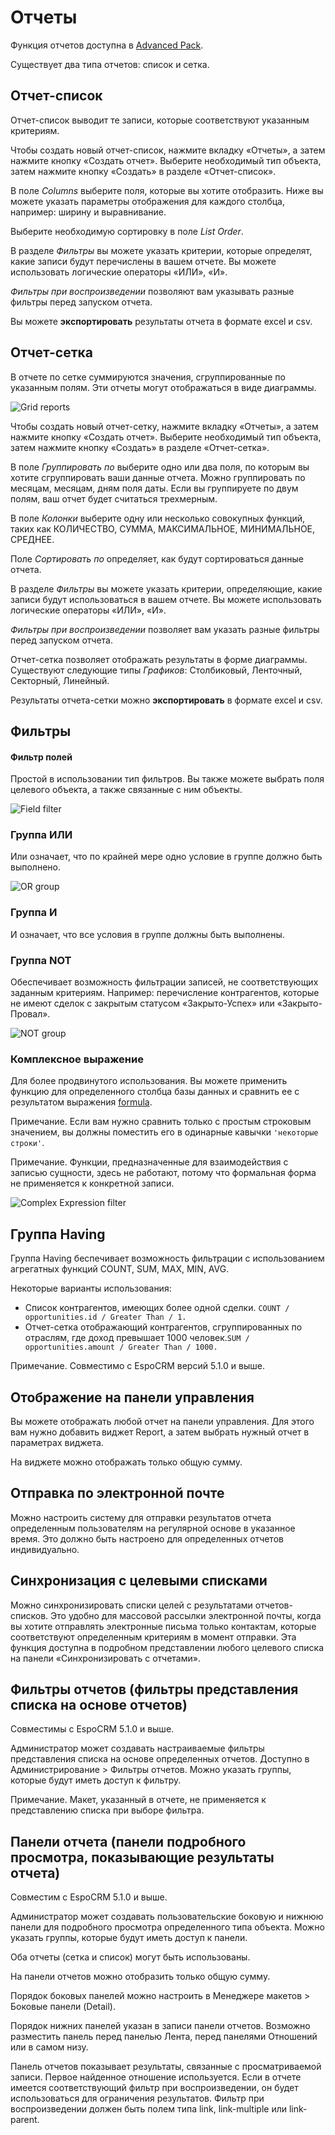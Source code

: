 # Отчеты

Функция отчетов доступна в [Advanced Pack](https://www.espocrm.com/extensions/advanced-pack/).

Существует два типа отчетов: список и сетка.

## Отчет-список

Отчет-список выводит те записи, которые соответствуют указанным критериям.

Чтобы создать новый отчет-список, нажмите вкладку «Отчеты», а затем нажмите кнопку «Создать отчет». Выберите необходимый тип объекта, затем нажмите кнопку «Создать» в разделе «Отчет-список».

В поле _Columns_ выберите поля, которые вы хотите отобразить. Ниже вы можете указать параметры отображения для каждого столбца, например: ширину и выравнивание.

Выберите необходимую сортировку в поле _List Order_.

В разделе _Фильтры_ вы можете указать критерии, которые определят, какие записи будут перечислены в вашем отчете. Вы можете использовать логические операторы «ИЛИ», «И».

_Фильтры при воспроизведении_ позволяют вам указывать разные фильтры перед запуском отчета.

Вы можете __экспортировать__ результаты отчета в формате excel и csv.

## Отчет-сетка

В отчете по сетке суммируются значения, сгруппированные по указанным полям. Эти отчеты могут отображаться в виде диаграммы.

![Grid reports](https://raw.githubusercontent.com/espocrm/documentation/master/docs/_static/images/user-guide/reports/grid.png)

Чтобы создать новый отчет-сетку, нажмите вкладку «Отчеты», а затем нажмите кнопку «Создать отчет». Выберите необходимый тип объекта, затем нажмите кнопку «Создать» в разделе «Отчет-сетка».

В поле _Группировать по_ выберите одно или два поля, по которым вы хотите сгруппировать ваши данные отчета. Можно группировать по месяцам, месяцам, дням поля даты. Если вы группируете по двум полям, ваш отчет будет считаться трехмерным.

В поле _Колонки_ выберите одну или несколько совокупных функций, таких как КОЛИЧЕСТВО, СУММА, МАКСИМАЛЬНОЕ, МИНИМАЛЬНОЕ, СРЕДНЕЕ.

Поле _Сортировать по_ определяет, как будут сортироваться данные отчета.

В разделе _Фильтры_ вы можете указать критерии, определяющие, какие записи будут использоваться в вашем отчете. Вы можете использовать логические операторы «ИЛИ», «И».

_Фильтры при воспроизведении_ позволяет вам указать разные фильтры перед запуском отчета.

Отчет-сетка позволяет отображать результаты в форме диаграммы. Существуют следующие типы _Графиков_: Столбиковый, Ленточный, Секторный, Линейный.

Результаты отчета-сетки можно __экспортировать__ в формате excel и csv.

## Фильтры

#### Фильтр полей

Простой в использовании тип фильтров. Вы также можете выбрать поля целевого объекта, а также связанные с ним объекты.

![Field filter](https://raw.githubusercontent.com/espocrm/documentation/master/docs/_static/images/user-guide/reports/filter-field.png)

### Группа ИЛИ

Или означает, что по крайней мере одно условие в группе должно быть выполнено.

![OR group](https://raw.githubusercontent.com/espocrm/documentation/master/docs/_static/images/user-guide/reports/filter-or.png)

### Группа И 

И означает, что все условия в группе должны быть выполнены.

### Группа NOT

Обеспечивает возможность фильтрации записей, не соответствующих заданным критериям. Например: перечисление контрагентов, которые не имеют сделок с закрытым статусом «Закрыто-Успех» или «Закрыто-Провал».

![NOT group](https://raw.githubusercontent.com/espocrm/documentation/master/docs/_static/images/user-guide/reports/filter-not.png)

### Комплексное выражение

Для более продвинутого использования. Вы можете применить функцию для определенного столбца базы данных и сравнить ее с результатом выражения [formula](../administration/formula.md).

Примечание. Если вам нужно сравнить только с простым строковым значением, вы должны поместить его в одинарные кавычки `'некоторые строки'`.

Примечание. Функции, предназначенные для взаимодействия с записью сущности, здесь не работают, потому что формальная форма не применяется к конкретной записи.

![Complex Expression filter](https://raw.githubusercontent.com/espocrm/documentation/master/docs/_static/images/user-guide/reports/filter-complex.png)

 ## Группа Having 
Группа Having беспечивает возможность фильтрации с использованием агрегатных функций COUNT, SUM, MAX, MIN, AVG.

Некоторые варианты использования:

* Список контрагентов, имеющих более одной сделки. `COUNT / opportunities.id / Greater Than / 1.`
* Отчет-сетка отображающий контрагентов, сгруппированных по отраслям, где доход превышает 1000 человек.`SUM / opportunities.amount / Greater Than / 1000.` 

Примечание. Совместимо с EspoCRM версий 5.1.0 и выше.

## Отображение на панели управления

Вы можете отображать любой отчет на панели управления. Для этого вам нужно добавить виджет Report, а затем выбрать нужный отчет в параметрах виджета.

На виджете можно отображать только общую сумму.

## Отправка по электронной почте

Можно настроить систему для отправки результатов отчета определенным пользователям на регулярной основе в указанное время. Это должно быть настроено для определенных отчетов индивидуально.

## Синхронизация с целевыми списками

Можно синхронизировать списки целей с результатами отчетов-списков. Это удобно для массовой рассылки электронной почты, когда вы хотите отправлять электронные письма только контактам, которые соответствуют определенным критериям в момент отправки. Эта функция доступна в подробном представлении любого целевого списка на панели «Синхронизировать с отчетами».

## Фильтры отчетов (фильтры представления списка на основе отчетов)

Совместимы с EspoCRM 5.1.0 и выше.

Администратор может создавать настраиваемые фильтры представления списка на основе определенных отчетов. Доступно в Администрирование > Фильтры отчетов. Можно указать группы, которые будут иметь доступ к фильтру.

Примечание. Макет, указанный в отчете, не применяется к представлению списка при выборе фильтра.

## Панели отчета (панели подробного просмотра, показывающие результаты отчета)

Совместим с EspoCRM 5.1.0 и выше.

Администратор может создавать пользовательские боковую и нижнюю панели для подробного просмотра определенного типа объекта. Можно указать группы, которые будут иметь доступ к панели.

Оба отчеты (сетка и список) могут быть использованы.

На панели отчетов можно отобразить только общую сумму.

Порядок боковых панелей можно настроить в Менеджере макетов > Боковые панели (Detail).

Порядок нижних панелей указан в записи панели отчетов. Возможно разместить панель перед панелью Лента, перед панелями Отношений или в самом низу.

Панель отчетов показывает результаты, связанные с просматриваемой записи. Первое найденное отношение используется. Если в отчете имеется соответствующий фильтр при воспроизведении, он будет использоваться для ограничения результатов. Фильтр при воспроизведении должен быть полем типа link, link-multiple или link-parent.
